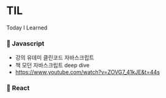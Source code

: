 # TIL
Today I Learned

### 📒 Javascript
- 강의 유데미 클린코드 자바스크립트
- 책 모던 자바스크립트 deep dive
- https://www.youtube.com/watch?v=ZOVG7_41kJE&t=44s
### 📕 React

